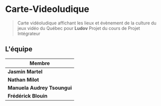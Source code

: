 # Carte-Videoludique
> Carte vidéoludique affichant les lieux et évènement de la culture du jeux vidéo du Québec pour **Ludov**
> Projet du cours de Projet Intégrateur

## L'équipe
| Membre                       |
|------------------------------|
| **Jasmin Martel**            |
| **Nathan Milot**             |
| **Manuela Audrey Tsoungui**  |
| **Frédérick Blouin**         |
